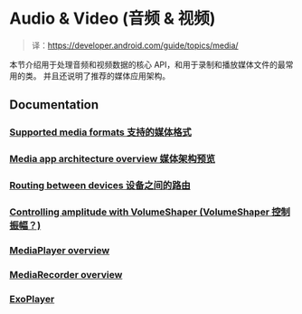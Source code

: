 # Audio & Video (音频 & 视频)

> 译：https://developer.android.com/guide/topics/media/

本节介绍用于处理音频和视频数据的核心 API，和用于录制和播放媒体文件的最常用的类。
并且还说明了推荐的媒体应用架构。

## Documentation

### [Supported media formats 支持的媒体格式](/questions/Audio&Video/SupportedMediaFormats.mdi)

### [Media app architecture overview 媒体架构预览]()

### [Routing between devices 设备之间的路由]()

### [Controlling amplitude with VolumeShaper (VolumeShaper 控制振幅？)]()

### [MediaPlayer overview]()

### [MediaRecorder overview]()

### [ExoPlayer]()
